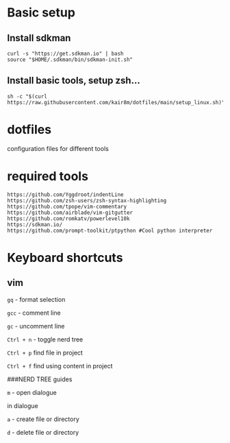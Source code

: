 # Basic setup

## Install sdkman
```
curl -s "https://get.sdkman.io" | bash
source "$HOME/.sdkman/bin/sdkman-init.sh"
```

## Install basic tools, setup zsh...
```
sh -c "$(curl  https://raw.githubusercontent.com/kair8m/dotfiles/main/setup_linux.sh)"
```

# dotfiles

configuration files for different tools

# required tools
```
https://github.com/Yggdroot/indentLine
https://github.com/zsh-users/zsh-syntax-highlighting
https://github.com/tpope/vim-commentary
https://github.com/airblade/vim-gitgutter
https://github.com/romkatv/powerlevel10k
https://sdkman.io/
https://github.com/prompt-toolkit/ptpython #Cool python interpreter
```

# Keyboard shortcuts

## vim

`gq` - format selection

`gcc` - comment line

`gc` - uncomment line

`Ctrl + n` - toggle nerd tree

`Ctrl + p` find file in project

`Ctrl + f` find using content in project

###NERD TREE guides

`m` - open dialogue

in dialogue

`a` - create file or directory

`d` - delete file or directory
